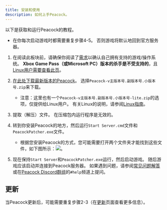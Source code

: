 ```yaml
---
title: 安装和使用
description: 如何上手Peacock。
---
```


以下是获取和运行Peacock的教程。

-   在你每次启动游戏时都需要重复步骤4-5。 否则游戏将默认地回到官方服务器。

1. 在阅读此板块前，请确保你阅读了[需求](./requirements.md)以确认自己拥有支持的游戏/操作系统。 **Xbox Game Pass（或Microsoft PC）版本的杀手是不受支持的**，且[Linux用户需要查看此页](../guides/linux-setup.md)。

2. [在此处下载最新版本的Peacock](https://github.com/thepeacockproject/Peacock/releases/latest)。 选择`Peacock-v主版本号.副版本号.小版本号.zip`来下载。

    - 注意：这里也有一个`Peacock-v主版本号.副版本号.小版本号-lite.zip`的选项，仅提供给Linux用户。 有关Linux的说明，请参阅[Linux指南](.../guides/linux-setup.md)。

3. 提取（解压）文件。 在压缩包内运行程序是无效的。

4. 转到你安装Peacock的地方，然后运行`Start Server.cmd`文件和`PeacockPatcher.exe`文件。

    - 根据您安装Peacock的方式，您可能需要打开两个文件夹才能找到这些文件，如下图所示：![](/img/patcher_and_server.png)。

5. 现在保持`Start Server`和`PeacockPatcher.exe`运行，然后启动游戏。 随后游戏应该启动并连接到Peacock服务器。 如果遇到问题，请参阅[常见问题解答](./faq.md)或在[Peacock Discord群组](https://thepeacockproject.org/discord)的`#help`频道上提问。

## 更新

当Peacock更新后，可能需要重复步骤2-3（在[更新](./updating.md)页面查看更多信息）。
